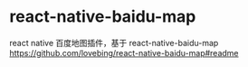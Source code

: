 # react-native-baidu-map
react native 百度地图插件，基于 react-native-baidu-map 
https://github.com/lovebing/react-native-baidu-map#readme
